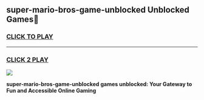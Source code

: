 
## super-mario-bros-game-unblocked Unblocked Games👋
<h3>
<a href="https://news.freeplayer.one?title=super-mario-bros-game-unblocked&ref=16F">CLICK TO PLAY</a></h3>
<hr>

<h3>
<a href="https://news.freeplayer.one?title=super-mario-bros-game-unblocked&ref=16F">CLICK 2 PLAY</a>
  
</h3>

<a href="https://news.freeplayer.one?title=super-mario-bros-game-unblocked&ref=16F/"><img src="https://clearcache.store/games.png"></a>


**super-mario-bros-game-unblocked games unblocked: Your Gateway to Fun and Accessible Online Gaming**
